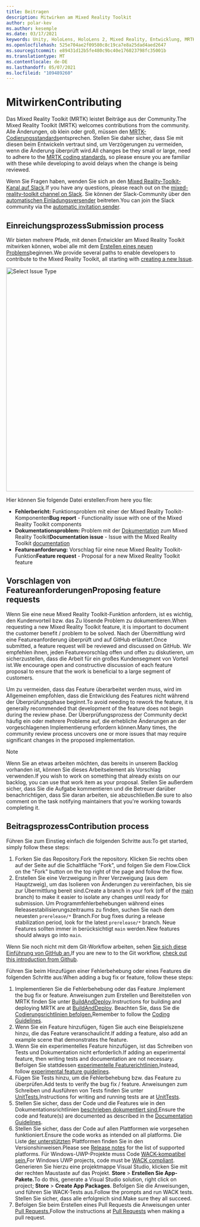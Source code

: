 ```yaml
---
title: Beitragen
description: Mitwirken am Mixed Reality Toolkit
author: polar-kev
ms.author: kesemple
ms.date: 03/17/2021
keywords: Unity, HoloLens, HoloLens 2, Mixed Reality, Entwicklung, MRTK, Fehlerbericht,
ms.openlocfilehash: 525e704ae2f09580c8c19ca7e8a25dad4aed2647
ms.sourcegitcommit: e89431d12b5fe480c9bc40e176023798fc35001b
ms.translationtype: MT
ms.contentlocale: de-DE
ms.lasthandoff: 05/07/2021
ms.locfileid: "109489260"
---
```

# <a name="contributing"></a><span data-ttu-id="152da-104">Mitwirken</span><span class="sxs-lookup"><span data-stu-id="152da-104">Contributing</span></span>

<span data-ttu-id="152da-105">Das Mixed Reality Toolkit (MRTK) leistet Beiträge aus der Community.</span><span class="sxs-lookup"><span data-stu-id="152da-105">The Mixed Reality Toolkit (MRTK) welcomes contributions from the community.</span></span> <span data-ttu-id="152da-106">Alle Änderungen, ob klein oder groß, müssen den [MRTK-Codierungsstandards](coding-guidelines.md)entsprechen. Stellen Sie daher sicher, dass Sie mit diesen beim Entwickeln vertraut sind, um Verzögerungen zu vermeiden, wenn die Änderung überprüft wird.</span><span class="sxs-lookup"><span data-stu-id="152da-106">All changes be they small or large, need to adhere to the [MRTK coding standards](coding-guidelines.md), so please ensure you are familiar with these while developing to avoid delays when the change is being reviewed.</span></span>

<span data-ttu-id="152da-107">Wenn Sie Fragen haben, wenden Sie sich an den [Mixed Reality-Toolkit-Kanal auf Slack](https://holodevelopers.slack.com/messages/C2H4HT858).</span><span class="sxs-lookup"><span data-stu-id="152da-107">If you have any questions, please reach out on the [mixed-reality-toolkit channel on Slack](https://holodevelopers.slack.com/messages/C2H4HT858).</span></span>
<span data-ttu-id="152da-108">Sie können der Slack-Community über den [automatischen Einladungsversender](https://holodevelopersslack.azurewebsites.net/) beitreten.</span><span class="sxs-lookup"><span data-stu-id="152da-108">You can join the Slack community via the [automatic invitation sender](https://holodevelopersslack.azurewebsites.net/).</span></span>

## <a name="submission-process"></a><span data-ttu-id="152da-109">Einreichungsprozess</span><span class="sxs-lookup"><span data-stu-id="152da-109">Submission process</span></span>

<span data-ttu-id="152da-110">Wir bieten mehrere Pfade, mit denen Entwickler am Mixed Reality Toolkit mitwirken können, wobei alle mit dem [Erstellen eines neuen Problems](https://github.com/Microsoft/MixedRealityToolkit-Unity/issues/new/choose)beginnen.</span><span class="sxs-lookup"><span data-stu-id="152da-110">We provide several paths to enable developers to contribute to the Mixed Reality Toolkit, all starting with [creating a new Issue](https://github.com/Microsoft/MixedRealityToolkit-Unity/issues/new/choose).</span></span>

<img src="../features/images/contributing/SelectIssueType.png" width="600" alt="Select Issue Type">

<span data-ttu-id="152da-111">Hier können Sie folgende Datei erstellen:</span><span class="sxs-lookup"><span data-stu-id="152da-111">From here you file:</span></span>

- <span data-ttu-id="152da-112">**Fehlerbericht:** Funktionsproblem mit einer der Mixed Reality Toolkit-Komponenten</span><span class="sxs-lookup"><span data-stu-id="152da-112">**Bug report** - Functionality issue with one of the Mixed Reality Toolkit components</span></span>
- <span data-ttu-id="152da-113">**Dokumentationsproblem:** Problem mit der [Dokumentation](https://microsoft.github.io/MixedRealityToolkit-Unity) zum Mixed Reality Toolkit</span><span class="sxs-lookup"><span data-stu-id="152da-113">**Documentation issue** - Issue with the Mixed Reality Toolkit [documentation](https://microsoft.github.io/MixedRealityToolkit-Unity)</span></span>
- <span data-ttu-id="152da-114">**Featureanforderung:** Vorschlag für eine neue Mixed Reality Toolkit-Funktion</span><span class="sxs-lookup"><span data-stu-id="152da-114">**Feature request** - Proposal for a new Mixed Reality Toolkit feature</span></span>

## <a name="proposing-feature-requests"></a><span data-ttu-id="152da-115">Vorschlagen von Featureanforderungen</span><span class="sxs-lookup"><span data-stu-id="152da-115">Proposing feature requests</span></span>

<span data-ttu-id="152da-116">Wenn Sie eine neue Mixed Reality Toolkit-Funktion anfordern, ist es wichtig, den Kundenvorteil bzw. das Zu lösende Problem zu dokumentieren.</span><span class="sxs-lookup"><span data-stu-id="152da-116">When requesting a new Mixed Reality Toolkit feature, it is important to document the customer benefit / problem to be solved.</span></span> <span data-ttu-id="152da-117">Nach der Übermittlung wird eine Featureanforderung überprüft und auf GitHub erläutert.</span><span class="sxs-lookup"><span data-stu-id="152da-117">Once submitted, a feature request will be reviewed and discussed on GitHub.</span></span> <span data-ttu-id="152da-118">Wir empfehlen ihnen, jeden Featurevorschlag offen und offen zu diskutieren, um sicherzustellen, dass die Arbeit für ein großes Kundensegment von Vorteil ist.</span><span class="sxs-lookup"><span data-stu-id="152da-118">We encourage open and constructive discussion of each feature proposal to ensure that the work is beneficial to a large segment of customers.</span></span>

<span data-ttu-id="152da-119">Um zu vermeiden, dass das Feature überarbeitet werden muss, wird im Allgemeinen empfohlen, dass die Entwicklung des Features nicht während der Überprüfungsphase beginnt.</span><span class="sxs-lookup"><span data-stu-id="152da-119">To avoid needing to rework the feature, it is generally recommended that development of the feature does not begin during the review phase.</span></span> <span data-ttu-id="152da-120">Der Überprüfungsprozess der Community deckt häufig ein oder mehrere Probleme auf, die erhebliche Änderungen an der vorgeschlagenen Implementierung erfordern können.</span><span class="sxs-lookup"><span data-stu-id="152da-120">Many times, the community review process uncovers one or more issues that may require significant changes in the proposed implementation.</span></span>

> [!NOTE]
> <span data-ttu-id="152da-121">Wenn Sie an etwas arbeiten möchten, das bereits in unserem Backlog vorhanden ist, können Sie dieses Arbeitselement als Vorschlag verwenden.</span><span class="sxs-lookup"><span data-stu-id="152da-121">If you wish to work on something that already exists on our backlog, you can use that work item as your proposal.</span></span> <span data-ttu-id="152da-122">Stellen Sie außerdem sicher, dass Sie die Aufgabe kommentieren und die Betreuer darüber benachrichtigen, dass Sie daran arbeiten, sie abzuschließen.</span><span class="sxs-lookup"><span data-stu-id="152da-122">Be sure to also comment on the task notifying maintainers that you're working towards completing it.</span></span>

## <a name="contribution-process"></a><span data-ttu-id="152da-123">Beitragsprozess</span><span class="sxs-lookup"><span data-stu-id="152da-123">Contribution process</span></span>

<span data-ttu-id="152da-124">Führen Sie zum Einstieg einfach die folgenden Schritte aus:</span><span class="sxs-lookup"><span data-stu-id="152da-124">To get started, simply follow these steps:</span></span>

1. <span data-ttu-id="152da-125">Forken Sie das Repository.</span><span class="sxs-lookup"><span data-stu-id="152da-125">Fork the repository.</span></span> <span data-ttu-id="152da-126">Klicken Sie rechts oben auf der Seite auf die Schaltfläche "Fork", und folgen Sie dem Flow.</span><span class="sxs-lookup"><span data-stu-id="152da-126">Click on the "Fork" button on the top right of the page and follow the flow.</span></span>
1. <span data-ttu-id="152da-127">Erstellen Sie eine Verzweigung in [](https://github.com/microsoft/mixedrealitytoolkit-unity/tree/main) Ihrer Verzweigung (aus dem Hauptzweig), um das Isolieren von Änderungen zu vereinfachen, bis sie zur Übermittlung bereit sind.</span><span class="sxs-lookup"><span data-stu-id="152da-127">Create a branch in your fork (off of the [main](https://github.com/microsoft/mixedrealitytoolkit-unity/tree/main) branch) to make it easier to isolate any changes until ready for submission.</span></span> <span data-ttu-id="152da-128">Um Programmfehlerbehebungen während eines Releasestabilisierungszeitraums zu finden, suchen Sie nach dem neuesten `prerelease/*` Branch.</span><span class="sxs-lookup"><span data-stu-id="152da-128">For bug fixes during a release stabilization period, look for the latest `prerelease/*` branch.</span></span> <span data-ttu-id="152da-129">Neue Features sollten immer in berücksichtigt `main` werden.</span><span class="sxs-lookup"><span data-stu-id="152da-129">New features should always go into `main`.</span></span>

<span data-ttu-id="152da-130">Wenn Sie noch nicht mit dem Git-Workflow arbeiten, sehen [Sie sich diese Einführung von GitHub an.](https://guides.github.com/activities/hello-world/)</span><span class="sxs-lookup"><span data-stu-id="152da-130">If you are new to to the Git workflow, [check out this introduction from Github](https://guides.github.com/activities/hello-world/).</span></span>

<span data-ttu-id="152da-131">Führen Sie beim Hinzufügen einer Fehlerbehebung oder eines Features die folgenden Schritte aus:</span><span class="sxs-lookup"><span data-stu-id="152da-131">When adding a bug fix or feature, follow these steps:</span></span>

1. <span data-ttu-id="152da-132">Implementieren Sie die Fehlerbehebung oder das Feature .</span><span class="sxs-lookup"><span data-stu-id="152da-132">Implement the bug fix or feature.</span></span> <span data-ttu-id="152da-133">Anweisungen zum Erstellen und Bereitstellen von MRTK finden Sie unter [BuildAndDeploy](../updates-deployment/build-and-deploy.md).</span><span class="sxs-lookup"><span data-stu-id="152da-133">Instructions for building and deploying MRTK are at [BuildAndDeploy](../updates-deployment/build-and-deploy.md).</span></span> <span data-ttu-id="152da-134">Beachten Sie, dass Sie die [Codierungsrichtlinien befolgen.](../contributing/coding-guidelines.md)</span><span class="sxs-lookup"><span data-stu-id="152da-134">Remember to follow the [Coding Guidelines](../contributing/coding-guidelines.md).</span></span>
1. <span data-ttu-id="152da-135">Wenn Sie ein Feature hinzufügen, fügen Sie auch eine Beispielszene hinzu, die das Feature veranschaulicht.</span><span class="sxs-lookup"><span data-stu-id="152da-135">If adding a feature, also add an example scene that demonstrates the feature.</span></span>
1. <span data-ttu-id="152da-136">Wenn Sie ein experimentelles Feature hinzufügen, ist das Schreiben von Tests und Dokumentation nicht erforderlich.</span><span class="sxs-lookup"><span data-stu-id="152da-136">If adding an experimental feature, then writing tests and documentation are not necessary.</span></span> <span data-ttu-id="152da-137">Befolgen Sie stattdessen [experimentelle Featurerichtlinien.](../contributing/experimental-features.md)</span><span class="sxs-lookup"><span data-stu-id="152da-137">Instead, follow [experimental feature guidelines](../contributing/experimental-features.md).</span></span>
1. <span data-ttu-id="152da-138">Fügen Sie Tests hinzu, um die Fehlerbehebung bzw. das Feature zu überprüfen.</span><span class="sxs-lookup"><span data-stu-id="152da-138">Add tests to verify the bug fix / feature.</span></span> <span data-ttu-id="152da-139">Anweisungen zum Schreiben und Ausführen von Tests finden Sie unter [UnitTests.](../contributing/unit-tests.md)</span><span class="sxs-lookup"><span data-stu-id="152da-139">Instructions for writing and running tests are at [UnitTests](../contributing/unit-tests.md).</span></span>
1. <span data-ttu-id="152da-140">Stellen Sie sicher, dass der Code und die Features wie in den Dokumentationsrichtlinien [beschrieben dokumentiert sind.](../contributing/documentation-guide.md)</span><span class="sxs-lookup"><span data-stu-id="152da-140">Ensure the code and feature(s) are documented as described in the [Documentation Guidelines](../contributing/documentation-guide.md).</span></span>
1. <span data-ttu-id="152da-141">Stellen Sie sicher, dass der Code auf allen Plattformen wie vorgesehen funktioniert.</span><span class="sxs-lookup"><span data-stu-id="152da-141">Ensure the code works as intended on all platforms.</span></span> <span data-ttu-id="152da-142">Die Liste [der unterstützten](../release-notes/mrtk-26-release-notes.md) Plattformen finden Sie in den Versionshinweisen.</span><span class="sxs-lookup"><span data-stu-id="152da-142">Please see [Release notes](../release-notes/mrtk-26-release-notes.md) for the list of supported platforms.</span></span> <span data-ttu-id="152da-143">Für Windows-UWP-Projekte muss Code [WACK-kompatibel sein.](https://developer.microsoft.com/windows/develop/app-certification-kit)</span><span class="sxs-lookup"><span data-stu-id="152da-143">For Windows UWP projects, code must be [WACK compliant](https://developer.microsoft.com/windows/develop/app-certification-kit).</span></span> <span data-ttu-id="152da-144">Generieren Sie hierzu eine projektmappe Visual Studio, klicken Sie mit der rechten Maustaste auf das Projekt. **Store**  >  **Erstellen Sie App-Pakete.**</span><span class="sxs-lookup"><span data-stu-id="152da-144">To do this, generate a Visual Studio solution, right click on project; **Store** > **Create App Packages**.</span></span> <span data-ttu-id="152da-145">Befolgen Sie die Anweisungen, und führen Sie WACK-Tests aus.</span><span class="sxs-lookup"><span data-stu-id="152da-145">Follow the prompts and run WACK tests.</span></span> <span data-ttu-id="152da-146">Stellen Sie sicher, dass alle erfolgreich sind.</span><span class="sxs-lookup"><span data-stu-id="152da-146">Make sure they all succeed.</span></span>
1. <span data-ttu-id="152da-147">Befolgen Sie beim Erstellen eines Pull Requests die Anweisungen unter [Pull Requests.](../contributing/pull-requests.md)</span><span class="sxs-lookup"><span data-stu-id="152da-147">Follow the instructions at [Pull Requests](../contributing/pull-requests.md) when making a pull request.</span></span>
